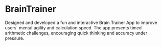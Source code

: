 # BrainTrainer
Designed and developed a fun and interactive Brain Trainer App to improve users' mental agility and calculation speed. The app presents timed arithmetic challenges, encouraging quick thinking and accuracy under pressure.
